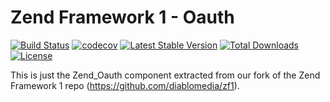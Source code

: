 Zend Framework 1 - Oauth
============================
[![Build Status](https://travis-ci.com/diablomedia/zf1-oauth.svg?branch=master)](https://travis-ci.com/diablomedia/zf1-oauth)
[![codecov](https://codecov.io/gh/diablomedia/zf1-oauth/branch/master/graph/badge.svg)](https://codecov.io/gh/diablomedia/zf1-oauth)
[![Latest Stable Version](https://poser.pugx.org/diablomedia/zendframework1-oauth/v/stable)](https://packagist.org/packages/diablomedia/zendframework1-oauth)
[![Total Downloads](https://poser.pugx.org/diablomedia/zendframework1-oauth/downloads)](https://packagist.org/packages/diablomedia/zendframework1-oauth)
[![License](https://poser.pugx.org/diablomedia/zendframework1-oauth/license)](https://packagist.org/packages/diablomedia/zendframework1-oauth)

This is just the Zend_Oauth component extracted from our fork of the Zend Framework 1 repo (https://github.com/diablomedia/zf1).
